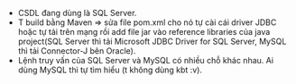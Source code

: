 - CSDL đang dùng là SQL Server.
- T build bằng Maven => sửa file pom.xml cho nó tự cài cái driver JDBC hoặc tự tải trên mạng rồi add file jar vào reference libraries của java project(SQL Server thì tải Microsoft JDBC Driver for SQL Server, MySQL thì tải Connector-J bên Oracle).
- Lệnh truy vấn của SQL Server và MySQL có nhiều chỗ khác nhau. Ai dùng MySQL thì tự tìm hiểu (t không dùng kbt :v).
